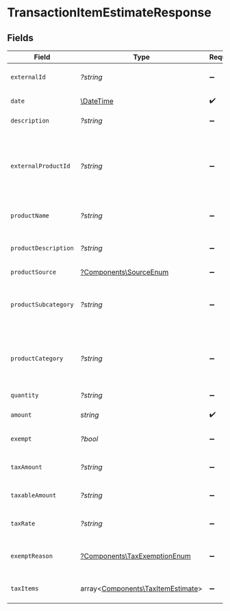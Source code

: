 # TransactionItemEstimateResponse


## Fields

| Field                                                                                                                             | Type                                                                                                                              | Required                                                                                                                          | Description                                                                                                                       |
| --------------------------------------------------------------------------------------------------------------------------------- | --------------------------------------------------------------------------------------------------------------------------------- | --------------------------------------------------------------------------------------------------------------------------------- | --------------------------------------------------------------------------------------------------------------------------------- |
| `externalId`                                                                                                                      | *?string*                                                                                                                         | :heavy_minus_sign:                                                                                                                | A unique identifier for the transaction item.                                                                                     |
| `date`                                                                                                                            | [\DateTime](https://www.php.net/manual/en/class.datetime.php)                                                                     | :heavy_check_mark:                                                                                                                | The date of the transaction item.                                                                                                 |
| `description`                                                                                                                     | *?string*                                                                                                                         | :heavy_minus_sign:                                                                                                                | A description of the item.                                                                                                        |
| `externalProductId`                                                                                                               | *?string*                                                                                                                         | :heavy_minus_sign:                                                                                                                | External product identifier. If not found and product_subcategory<br/>        and product_category are not provided, an error occurs. |
| `productName`                                                                                                                     | *?string*                                                                                                                         | :heavy_minus_sign:                                                                                                                | Name of the product. Used if creating a new product.                                                                              |
| `productDescription`                                                                                                              | *?string*                                                                                                                         | :heavy_minus_sign:                                                                                                                | Description of the product. Used if creating a new product.                                                                       |
| `productSource`                                                                                                                   | [?Components\SourceEnum](../../Models/Components/SourceEnum.md)                                                                   | :heavy_minus_sign:                                                                                                                | N/A                                                                                                                               |
| `productSubcategory`                                                                                                              | *?string*                                                                                                                         | :heavy_minus_sign:                                                                                                                | Subcategory of the product. Required if product_category is used<br/>        in place of external_product_id.                     |
| `productCategory`                                                                                                                 | *?string*                                                                                                                         | :heavy_minus_sign:                                                                                                                | Category of the product. Required if product_subcategory is used<br/>        in place of external_product_id.                     |
| `quantity`                                                                                                                        | *?string*                                                                                                                         | :heavy_minus_sign:                                                                                                                | Defaults to 1.0. The quantity of the item.                                                                                        |
| `amount`                                                                                                                          | *string*                                                                                                                          | :heavy_check_mark:                                                                                                                | The total amount of the item.                                                                                                     |
| `exempt`                                                                                                                          | *?bool*                                                                                                                           | :heavy_minus_sign:                                                                                                                | Indicates whether the transaction item is exempt from tax.                                                                        |
| `taxAmount`                                                                                                                       | *?string*                                                                                                                         | :heavy_minus_sign:                                                                                                                | The total tax amount for the transaction item.                                                                                    |
| `taxableAmount`                                                                                                                   | *?string*                                                                                                                         | :heavy_minus_sign:                                                                                                                | The taxable amount for the transaction item.                                                                                      |
| `taxRate`                                                                                                                         | *?string*                                                                                                                         | :heavy_minus_sign:                                                                                                                | The tax rate applied to the transaction item.                                                                                     |
| `exemptReason`                                                                                                                    | [?Components\TaxExemptionEnum](../../Models/Components/TaxExemptionEnum.md)                                                       | :heavy_minus_sign:                                                                                                                | This enum is used to determine if a transaction is exempt from tax.                                                               |
| `taxItems`                                                                                                                        | array<[Components\TaxItemEstimate](../../Models/Components/TaxItemEstimate.md)>                                                   | :heavy_minus_sign:                                                                                                                | List of tax items applied to the transaction item.                                                                                |